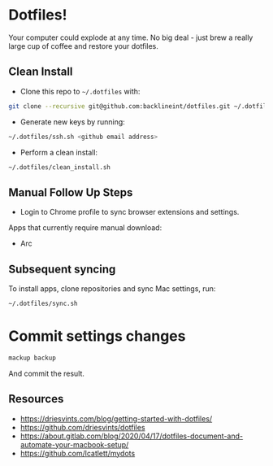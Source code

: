 # Dotfiles!

Your computer could explode at any time. No big deal - just brew a really large cup of coffee and restore your dotfiles.

## Clean Install

* Clone this repo to `~/.dotfiles` with:

```zsh
git clone --recursive git@github.com:backlineint/dotfiles.git ~/.dotfiles
```

* Generate new keys by running:

```zsh
~/.dotfiles/ssh.sh <github email address>
```

* Perform a clean install:

```zsh
~/.dotfiles/clean_install.sh
```

## Manual Follow Up Steps

* Login to Chrome profile to sync browser extensions and settings.

Apps that currently require manual download:
* Arc

## Subsequent syncing

To install apps, clone repositories and sync Mac settings, run:

```zsh
~/.dotfiles/sync.sh
```

# Commit settings changes

```zsh
mackup backup
```

And commit the result.

## Resources

* https://driesvints.com/blog/getting-started-with-dotfiles/
* https://github.com/driesvints/dotfiles
* https://about.gitlab.com/blog/2020/04/17/dotfiles-document-and-automate-your-macbook-setup/
* https://github.com/lcatlett/mydots